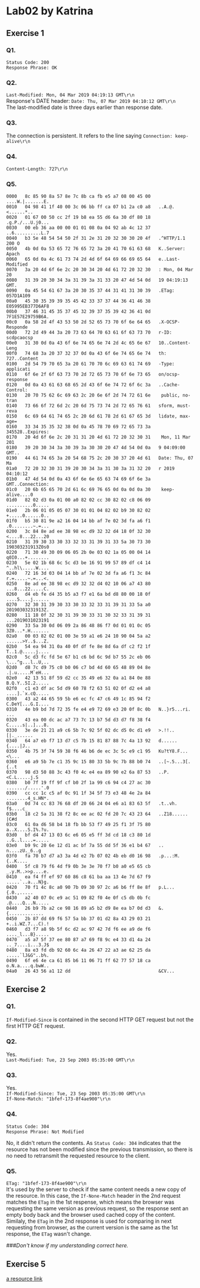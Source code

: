 # Lab02 by Katrina

## Exercise 1
### Q1.
`Status Code: 200`  
`Response Phrase: OK`

### Q2.

`Last-Modified: Mon, 04 Mar 2019 04:19:13 GMT\r\n`  
Response's DATE header: `Date: Thu, 07 Mar 2019 04:10:12 GMT\r\n`  
The last-modified date is three days earlier than response date.  

### Q3.
The connection is persistent. It refers to the line saying `Connection: keep-alive\r\n`  



### Q4.
`Content-Length: 727\r\n`  

### Q5.
```
0000   8c 85 90 8a 57 8e 7c 8b ca fb e5 a7 08 00 45 00   ....W.|.......E.
0010   04 98 41 1f 40 00 3c 06 bb ff ca 07 b1 2a c0 a8   ..A.@.<......*..
0020   01 67 00 50 cc 2f 19 b8 ea 55 d6 6a 30 df 80 18   .g.P./...U.j0...
0030   00 eb 36 aa 00 00 01 01 08 0a 04 92 ab 4c 12 37   ..6..........L.7
0040   b3 5e 48 54 54 50 2f 31 2e 31 20 32 30 30 20 4f   .^HTTP/1.1 200 O
0050   4b 0d 0a 53 65 72 76 65 72 3a 20 41 70 61 63 68   K..Server: Apach
0060   65 0d 0a 4c 61 73 74 2d 4d 6f 64 69 66 69 65 64   e..Last-Modified
0070   3a 20 4d 6f 6e 2c 20 30 34 20 4d 61 72 20 32 30   : Mon, 04 Mar 20
0080   31 39 20 30 34 3a 31 39 3a 31 33 20 47 4d 54 0d   19 04:19:13 GMT.
0090   0a 45 54 61 67 3a 20 30 35 37 44 31 41 31 30 39   .ETag: 057D1A109
00a0   45 30 35 39 39 35 45 42 33 37 37 44 36 41 46 38   E05995EB377D6AF8
00b0   37 46 31 45 35 37 45 32 39 37 35 39 42 36 41 0d   7F1E57E29759B6A.
00c0   0a 58 2d 4f 43 53 50 2d 52 65 73 70 6f 6e 64 65   .X-OCSP-Responde
00d0   72 2d 49 44 3a 20 73 63 64 70 63 61 6f 63 73 70   r-ID: scdpcaocsp
00e0   31 30 0d 0a 43 6f 6e 74 65 6e 74 2d 4c 65 6e 67   10..Content-Leng
00f0   74 68 3a 20 37 32 37 0d 0a 43 6f 6e 74 65 6e 74   th: 727..Content
0100   2d 54 79 70 65 3a 20 61 70 70 6c 69 63 61 74 69   -Type: applicati
0110   6f 6e 2f 6f 63 73 70 2d 72 65 73 70 6f 6e 73 65   on/ocsp-response
0120   0d 0a 43 61 63 68 65 2d 43 6f 6e 74 72 6f 6c 3a   ..Cache-Control:
0130   20 70 75 62 6c 69 63 2c 20 6e 6f 2d 74 72 61 6e    public, no-tran
0140   73 66 6f 72 6d 2c 20 6d 75 73 74 2d 72 65 76 61   sform, must-reva
0150   6c 69 64 61 74 65 2c 20 6d 61 78 2d 61 67 65 3d   lidate, max-age=
0160   33 34 35 35 32 38 0d 0a 45 78 70 69 72 65 73 3a   345528..Expires:
0170   20 4d 6f 6e 2c 20 31 31 20 4d 61 72 20 32 30 31    Mon, 11 Mar 201
0180   39 20 30 34 3a 30 39 3a 30 30 20 47 4d 54 0d 0a   9 04:09:00 GMT..
0190   44 61 74 65 3a 20 54 68 75 2c 20 30 37 20 4d 61   Date: Thu, 07 Ma
01a0   72 20 32 30 31 39 20 30 34 3a 31 30 3a 31 32 20   r 2019 04:10:12 
01b0   47 4d 54 0d 0a 43 6f 6e 6e 65 63 74 69 6f 6e 3a   GMT..Connection:
01c0   20 6b 65 65 70 2d 61 6c 69 76 65 0d 0a 0d 0a 30    keep-alive....0
01d0   82 02 d3 0a 01 00 a0 82 02 cc 30 82 02 c8 06 09   ..........0.....
01e0   2b 06 01 05 05 07 30 01 01 04 82 02 b9 30 82 02   +.....0......0..
01f0   b5 30 81 9e a2 16 04 14 bb af 7e 02 3d fa a6 f1   .0........~.=...
0200   3c 84 8e ad ee 38 98 ec d9 32 32 d4 18 0f 32 30   <....8...22...20
0210   31 39 30 33 30 33 32 33 31 39 31 33 5a 30 73 30   190303231913Z0s0
0220   71 30 49 30 09 06 05 2b 0e 03 02 1a 05 00 04 14   q0I0...+........
0230   5e 02 1b 68 6c 5c d3 be 16 91 99 57 89 df c4 14   ^..hl\.....W....
0240   72 16 3d 03 04 14 bb af 7e 02 3d fa a6 f1 3c 84   r.=.....~.=...<.
0250   8e ad ee 38 98 ec d9 32 32 d4 02 10 06 a7 43 80   ...8...22.....C.
0260   d4 eb fe d4 35 b5 a3 f7 e1 6a bd d8 80 00 18 0f   ....5....j......
0270   32 30 31 39 30 33 30 33 32 33 31 39 31 33 5a a0   20190303231913Z.
0280   11 18 0f 32 30 31 39 30 33 31 30 32 33 31 39 31   ...2019031023191
0290   33 5a 30 0d 06 09 2a 86 48 86 f7 0d 01 01 0c 05   3Z0...*.H.......
02a0   00 03 82 02 01 00 3e 59 a1 e6 24 10 90 04 5a a2   ......>Y..$...Z.
02b0   54 ea 94 31 0a 40 0f df fe 8e 8d 6a df c2 f2 1f   T..1.@.....j....
02c0   5c d3 fc fd 5e 67 b1 c6 bd 6c 9d b7 55 2c eb 06   \...^g...l..U,..
02d0   d8 7c d9 75 c0 b0 06 c7 bd 4d 60 65 48 89 04 8e   .|.u.....M`eH...
02e0   42 13 51 8f 59 d2 cc 35 49 e6 32 0a a1 84 0e 88   B.Q.Y..5I.2.....
02f0   c1 e3 df ac 5d d9 60 78 f2 63 51 02 0f d2 e4 a8   ....].`x.cQ.....
0300   43 a2 44 65 59 5b e6 ec fc 47 c6 49 1c 85 94 f2   C.DeY[...G.I....
0310   4e b9 bd 7d 72 35 fe e4 e9 72 69 e3 20 0f 8c 0b   N..}r5...ri. ...
0320   43 ea 00 dc ac a7 73 7c 13 b7 5d d3 d7 f8 38 f4   C.....s|..]...8.
0330   3e de 21 21 a9 c6 5b 7c 92 5f 02 dc d5 0c d1 e9   >.!!..[|._......
0340   64 a7 eb f7 13 d7 c5 7b 15 81 87 88 7c 4a 13 92   d......{....|J..
0350   4b 75 3f 74 59 38 f6 46 b6 de ec 3c 5c e9 c1 95   Ku?tY8.F...<\...
0360   e6 a9 5b 7e c1 35 9c 15 80 33 5b 9c 7b 88 b0 74   ..[~.5...3[.{..t
0370   98 d3 50 88 3c 43 f0 4c e4 ea 89 90 e2 6a 87 53   ..P.<C.L.....j.S
0380   b0 7f 19 ff 9f cf b0 2f 1a 99 c6 94 c4 27 ac 30   ......./.....'.0
0390   cc cc 1c c5 af 0c 91 1f 34 5f 73 e3 48 4e 2a 84   ........4_s.HN*.
03a0   0d 74 cc 83 76 68 df 20 66 24 04 e6 a1 83 63 5f   .t..vh. f$....c_
03b0   18 c2 5a 31 38 f2 8c ee ac 02 fd 20 7c 43 23 64   ..Z18...... |C#d
03c0   61 0a d6 58 b4 18 fb bb 53 f7 49 25 f1 3f 75 80   a..X....S.I%.?u.
03d0   bf d4 47 13 03 6c e6 05 e5 ff 3d cd 18 c3 80 1d   ..G..l....=.....
03e0   b9 9c 20 6e 12 d1 ac bf 7a 55 dd 5f 36 e1 b4 67   .. n....zU._6..g
03f0   fa 70 b7 d7 a3 3a 4d e2 7b 07 02 4b eb d0 16 98   .p...:M.{..K....
0400   5f c8 79 f6 4d f9 0b 3e 3e 70 f7 b0 a0 e5 65 cb   _.y.M..>>p....e.
0410   ea f4 ff ef 97 60 86 c8 61 ba aa 13 4e 7d 67 f9   .....`..a...N}g.
0420   70 f1 4c 8c a0 90 7b 09 30 97 2c a6 b6 ff 8e 8f   p.L...{.0.,.....
0430   a2 40 07 0c e9 ac 51 09 82 f0 4e 0f c5 db 0b fc   .@....Q...N.....
0440   26 b9 7b a2 ce 98 16 89 a5 b2 d9 8e ea b7 0d d3   &.{.............
0450   2b 87 dd 69 f6 57 5a bb 37 01 d2 8a 43 29 03 21   +..i.WZ.7...C).!
0460   d3 f7 a8 9b 5f 6c d2 ac 97 42 7d f6 ee a9 de f6   ...._l...B}.....
0470   a5 a7 5f 37 ee 80 87 a7 69 f8 9c e4 33 d1 4a 24   .._7....i...3.J$
0480   8a e3 fd db 92 60 6c 4a 26 47 22 a3 ae 62 25 da   .....`lJ&G"..b%.
0490   6f e6 4e ca 61 85 b6 11 06 71 ff 62 77 57 18 ca   o.N.a....q.bwW..
04a0   26 43 56 a1 12 dd                                 &CV...
```

## Exercise 2
### Q1.
`If-Modified-Since` is contained in the second HTTP GET request but not the first HTTP GET request.  


### Q2.
Yes.  
`Last-Modified: Tue, 23 Sep 2003 05:35:00 GMT\r\n`  


### Q3.
Yes.  
`If-Modified-Since: Tue, 23 Sep 2003 05:35:00 GMT\r\n`  
`If-None-Match: "1bfef-173-8f4ae900"\r\n`

### Q4.
`Status Code: 304`  
`Response Phrase: Not Modified`  

No, it didn't return the contents. As `Status Code: 304` indicates that the resource has not been modified since the previous transmission, so there is no need to retransmit the requested resource to the client.

### Q5.
`ETag: "1bfef-173-8f4ae900"\r\n`  
It's used by the server to check if the same content needs a new copy of the resource. In this case, the `If-None-Match` header in the 2nd request matches the `ETag` in the 1st respense, which means the browser was requesting the same version as previous request, so the response sent an empty body back and the browser used cached copy of the content.  
Similaly, the `ETag` in the 2nd response is used for comparing in next requesting from browser, as the current version is the same as the 1st response, the `ETag` wasn't change.

###_Don't know if my understanding correct here._


## Exercise 5

[a resource link](https://stackoverflow.com/questions/27893804/udp-client-server-socket-in-python/27893987)


